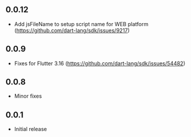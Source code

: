 ## 0.0.12

* Add jsFileName to setup script name for WEB platform (https://github.com/dart-lang/sdk/issues/9217)

## 0.0.9

* Fixes for Flutter 3.16 (https://github.com/dart-lang/sdk/issues/54482)

## 0.0.8

* Minor fixes

## 0.0.1

* Initial release
